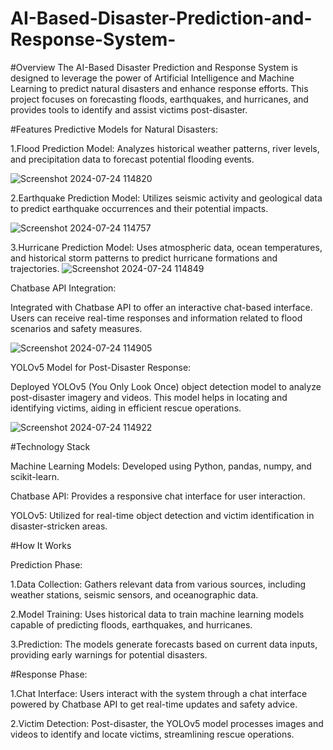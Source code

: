 # AI-Based-Disaster-Prediction-and-Response-System-

#Overview
The AI-Based Disaster Prediction and Response System is designed to leverage the power of Artificial Intelligence and Machine Learning to predict natural disasters and enhance response efforts. This project focuses on forecasting floods, earthquakes, and hurricanes, and provides tools to identify and assist victims post-disaster.

#Features
Predictive Models for Natural Disasters:

1.Flood Prediction Model: Analyzes historical weather patterns, river levels, and precipitation data to forecast potential flooding events.

![Screenshot 2024-07-24 114820](https://github.com/user-attachments/assets/fbba9a4e-4be6-442e-b8c3-60517e1eedf1)


2.Earthquake Prediction Model: Utilizes seismic activity and geological data to predict earthquake occurrences and their potential impacts.

![Screenshot 2024-07-24 114757](https://github.com/user-attachments/assets/bbe4fd0a-c724-4aa3-8505-ede55302aaac)


3.Hurricane Prediction Model: Uses atmospheric data, ocean temperatures, and historical storm patterns to predict hurricane formations and trajectories.
![Screenshot 2024-07-24 114849](https://github.com/user-attachments/assets/46f18315-8708-47b6-a59f-b8cb50114b1a)


Chatbase API Integration:

Integrated with Chatbase API to offer an interactive chat-based interface. Users can receive real-time responses and information related to flood scenarios and safety measures.

![Screenshot 2024-07-24 114905](https://github.com/user-attachments/assets/fce1185b-6016-47c4-be24-04040dc4b104)


YOLOv5 Model for Post-Disaster Response:

Deployed YOLOv5 (You Only Look Once) object detection model to analyze post-disaster imagery and videos. This model helps in locating and identifying victims, aiding in efficient rescue operations.

![Screenshot 2024-07-24 114922](https://github.com/user-attachments/assets/8ad80c30-0a40-49bc-8ec0-2f94fb85e8a0)


#Technology Stack

Machine Learning Models: Developed using Python, pandas, numpy, and scikit-learn.

Chatbase API: Provides a responsive chat interface for user interaction.

YOLOv5: Utilized for real-time object detection and victim identification in disaster-stricken areas.

#How It Works

Prediction Phase:

1.Data Collection: Gathers relevant data from various sources, including weather stations, seismic sensors, and oceanographic data.

2.Model Training: Uses historical data to train machine learning models capable of predicting floods, earthquakes, and hurricanes.

3.Prediction: The models generate forecasts based on current data inputs, providing early warnings for potential disasters.

#Response Phase:

1.Chat Interface: Users interact with the system through a chat interface powered by Chatbase API to get real-time updates and safety advice.

2.Victim Detection: Post-disaster, the YOLOv5 model processes images and videos to identify and locate victims, streamlining rescue operations.

